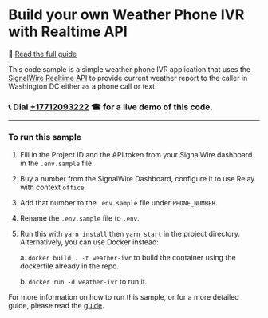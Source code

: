 # Build your own Weather Phone IVR with Realtime API

📖 [Read the full guide](https://developer.signalwire.com/apis/docs/weather-phone-in-nodejs-with-signalwire-realtime-api)

This code sample is a simple weather phone IVR application that uses the [SignalWire Realtime API](https://developer.signalwire.com/client-sdk/reference/rt-exports) to provide current weather report to the caller in Washington DC either as a phone call or text.

### 📞 Dial [+17712093222](tel:+17712093222) ☎ for a **live demo** of this code.

---

### To run this sample

1. Fill in the Project ID and the API token from your SignalWire dashboard in the `.env.sample` file.
2. Buy a number from the SignalWire Dashboard, configure it to use Relay with context `office`.
3. Add that number to the `.env.sample` file under `PHONE_NUMBER`.
4. Rename the `.env.sample` file to `.env`.
5. Run this with `yarn install` then `yarn start` in the project directory.
   Alternatively, you can use Docker instead:

   a. `docker build . -t weather-ivr` to build the container using the dockerfile already in the repo.

   b. `docker run -d weather-ivr` to run it.

For more information on how to run this sample, or for a more detailed guide, please read the [guide](https://developer.signalwire.com/apis/docs/weather-phone-in-nodejs-with-signalwire-realtime-api).
